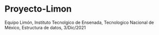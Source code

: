 # Proyecto-Limon
Equipo Limón, Instituto Tecnolgico de Ensenada, Tecnologico Nacional de México, Estructura de datos, 3/Dic/2021
